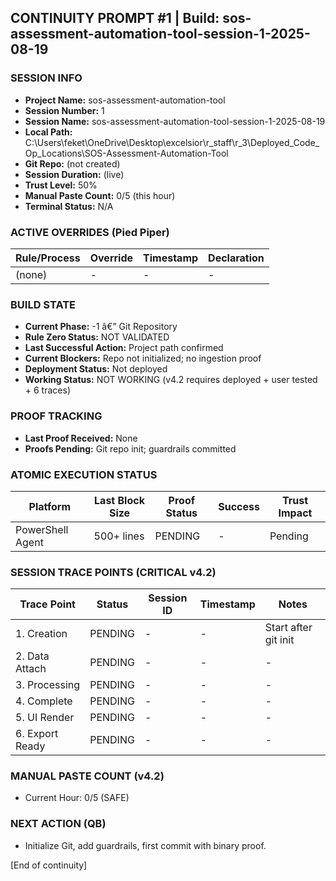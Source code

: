 ﻿## CONTINUITY PROMPT #1 | Build: sos-assessment-automation-tool-session-1-2025-08-19

### SESSION INFO
- **Project Name:** sos-assessment-automation-tool
- **Session Number:** 1
- **Session Name:** sos-assessment-automation-tool-session-1-2025-08-19
- **Local Path:** C:\Users\feket\OneDrive\Desktop\excelsior\r_staff\r_3\Deployed_Code_Op_Locations\SOS-Assessment-Automation-Tool
- **Git Repo:** (not created)
- **Session Duration:** (live)
- **Trust Level:** 50%
- **Manual Paste Count:** 0/5 (this hour)
- **Terminal Status:** N/A

### ACTIVE OVERRIDES (Pied Piper)
| Rule/Process | Override | Timestamp | Declaration |
|-------------|----------|-----------|-------------|
| (none) | - | - | - |

### BUILD STATE
- **Current Phase:** -1 â€” Git Repository
- **Rule Zero Status:** NOT VALIDATED
- **Last Successful Action:** Project path confirmed
- **Current Blockers:** Repo not initialized; no ingestion proof
- **Deployment Status:** Not deployed
- **Working Status:** NOT WORKING (v4.2 requires deployed + user tested + 6 traces)

### PROOF TRACKING
- **Last Proof Received:** None
- **Proofs Pending:** Git repo init; guardrails committed

### ATOMIC EXECUTION STATUS
| Platform | Last Block Size | Proof Status | Success | Trust Impact |
|----------|------------------|--------------|---------|--------------|
| PowerShell Agent | 500+ lines | PENDING | - | Pending |

### SESSION TRACE POINTS (CRITICAL v4.2)
| Trace Point | Status | Session ID | Timestamp | Notes |
|-------------|--------|------------|-----------|-------|
| 1. Creation | PENDING | - | - | Start after git init |
| 2. Data Attach | PENDING | - | - | - |
| 3. Processing | PENDING | - | - | - |
| 4. Complete | PENDING | - | - | - |
| 5. UI Render | PENDING | - | - | - |
| 6. Export Ready | PENDING | - | - | - |

### MANUAL PASTE COUNT (v4.2)
- Current Hour: 0/5 (SAFE)

### NEXT ACTION (QB)
- Initialize Git, add guardrails, first commit with binary proof.

[End of continuity]
